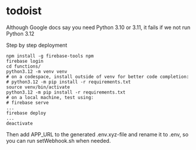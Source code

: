 # todoist

Although Google docs say you need Python 3.10 or 3.11, it fails if we not run Python 3.12

Step by step deployment
```
npm install -g firebase-tools npm
firebase login
cd functions/
python3.12 -m venv venv
# on a codespace, install outside of venv for better code completion:
# python3.12 -m pip install -r requirements.txt
source venv/bin/activate
python3.12 -m pip install -r requirements.txt
# on a local machine, test using:
# firebase serve
...
firebase deploy
...
deactivate
```

Then add APP_URL to the generated .env.xyz-file and rename it to .env, so you can run setWebhook.sh when needed.